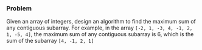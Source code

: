 ### Problem
Given an array of integers, design an algorithm to find the maximum sum of any contiguous subarray. 
For example, in the array `[-2, 1, -3, 4, -1, 2, 1, -5, 4]`, the maximum sum of any 
contiguous subarray is 6, which is the sum of the subarray `[4, -1, 2, 1]`

